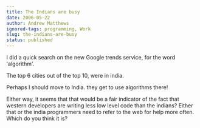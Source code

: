 ```yaml
---
title: The Indians are busy
date: 2006-05-22
author: Andrew Matthews
ignored-tags: programming, Work
slug: the-indians-are-busy
status: published
---
```


I did a quick search on the new Google trends service, for the word 'algorithm'.

The top 6 cities out of the top 10, were in india.

Perhaps I should move to India. they get to use algorithms there!

Either way, it seems that that would be a fair indicator of the fact that western developers are writing less low level code than the indians? Either that or the india programmers need to refer to the web for help more often. Which do you think it is?
